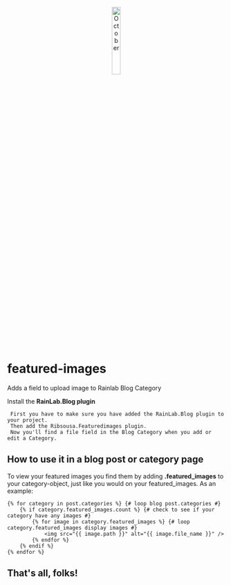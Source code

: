 <p align="center">
    <img src="https://avatars2.githubusercontent.com/u/5554805?s=200&v=4" alt="October" width="20%" height="20%" />
</p>

# featured-images
Adds a field to upload image to Rainlab Blog Category


Install the **RainLab.Blog plugin**
```
 First you have to make sure you have added the RainLab.Blog plugin to your project.
 Then add the Ribsousa.Featuredimages plugin.
 Now you'll find a file field in the Blog Category when you add or edit a Category.
```

## How to use it in a blog post or category page

To view your featured images you find them by adding **.featured_images** to your category-object, just like you would on your featured_images. As an example:

```twig
{% for category in post.categories %} {# loop blog post.categories #}
    {% if category.featured_images.count %} {# check to see if your category have any images #}
        {% for image in category.featured_images %} {# loop category.featured_images display images #}
            <img src="{{ image.path }}" alt="{{ image.file_name }}" />
        {% endfor %}
    {% endif %}
{% endfor %}
```

## That's all, folks!

